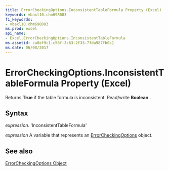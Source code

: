 ```yaml
---
title: ErrorCheckingOptions.InconsistentTableFormula Property (Excel)
keywords: vbaxl10.chm698083
f1_keywords:
- vbaxl10.chm698083
ms.prod: excel
api_name:
- Excel.ErrorCheckingOptions.InconsistentTableFormula
ms.assetid: ca8ef9c1-c56f-3c63-2f33-7fda987fb0c1
ms.date: 06/08/2017
---
```



# ErrorCheckingOptions.InconsistentTableFormula Property (Excel)

Returns  **True** if the table formula is inconsistent. Read/write **Boolean** .


## Syntax

 _expression_. 'InconsistentTableFormula'

 _expression_ A variable that represents an [ErrorCheckingOptions](./Excel.ErrorCheckingOptions.md) object.


## See also


[ErrorCheckingOptions Object](Excel.ErrorCheckingOptions.md)

